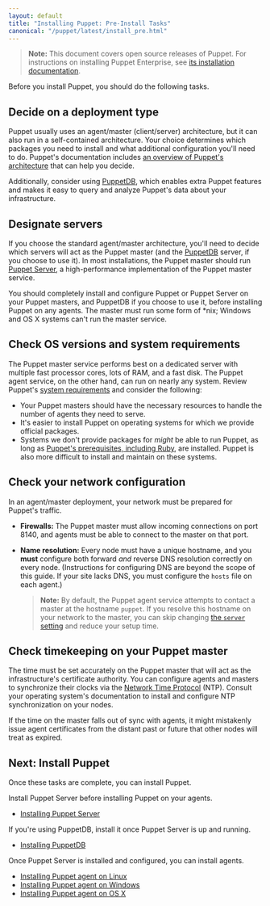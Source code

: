```yaml
---
layout: default
title: "Installing Puppet: Pre-Install Tasks"
canonical: "/puppet/latest/install_pre.html"
---
```


[peinstall]: {{pe}}/install_basic.html
[sysreqs]: ./system_requirements.html
[ruby]: ./system_requirements.html#requirements-and-prerequisites
[architecture]: ./architecture.html
[puppetdb]: {{puppetdb}}/
[server_setting]: ./configuration.html#server

> **Note:** This document covers open source releases of Puppet. For instructions on installing Puppet Enterprise, see [its installation documentation][peinstall].

Before you install Puppet, you should do the following tasks.

## Decide on a deployment type

Puppet usually uses an agent/master (client/server) architecture, but it can also run in a self-contained architecture. Your choice determines which packages you need to install and what additional configuration you'll need to do. Puppet's documentation includes [an overview of Puppet's architecture][architecture] that can help you decide.

Additionally, consider using [PuppetDB][], which enables extra Puppet features and makes it easy to query and analyze Puppet's data about your infrastructure.

## Designate servers

If you choose the standard agent/master architecture, you'll need to decide which servers will act as the Puppet master (and the [PuppetDB][] server, if you choose to use it). In most installations, the Puppet master should run [Puppet Server]({{puppetserver}}), a high-performance implementation of the Puppet master service.

You should completely install and configure Puppet or Puppet Server on your Puppet masters, and PuppetDB if you choose to use it, before installing Puppet on any agents. The master must run some form of \*nix; Windows and OS X systems can't run the master service.

## Check OS versions and system requirements

The Puppet master service performs best on a dedicated server with multiple fast processor cores, lots of RAM, and a fast disk. The Puppet agent service, on the other hand, can run on nearly any system. Review Puppet's [system requirements][sysreqs] and consider the following:

-   Your Puppet masters should have the necessary resources to handle the number of agents they need to serve.
-   It's easier to install Puppet on operating systems for which we provide official packages.
-   Systems we don't provide packages for _might_ be able to run Puppet, as long as [Puppet's prerequisites, including Ruby][ruby], are installed. Puppet is also more difficult to install and maintain on these systems.

## Check your network configuration

In an agent/master deployment, your network must be prepared for Puppet's traffic.

-   **Firewalls:** The Puppet master must allow incoming connections on port 8140, and agents must be able to connect to the master on that port.
-   **Name resolution:** Every node must have a unique hostname, and you **must** configure both forward _and_ reverse DNS resolution correctly on every node. (Instructions for configuring DNS are beyond the scope of this guide. If your site lacks DNS, you must configure the `hosts` file on each agent.)

    > **Note:** By default, the Puppet agent service attempts to contact a master at the hostname `puppet`. If you resolve this hostname on your network to the master, you can skip changing [the `server` setting][server_setting] and reduce your setup time.

## Check timekeeping on your Puppet master

The time must be set accurately on the Puppet master that will act as the infrastructure's certificate authority. You can configure agents and masters to synchronize their clocks via the [Network Time Protocol](http://www.ntp.org) (NTP). Consult your operating system's documentation to install and configure NTP synchronization on your nodes.

If the time on the master falls out of sync with agents, it might mistakenly issue agent certificates from the distant past or future that other nodes will treat as expired.

## Next: Install Puppet

Once these tasks are complete, you can install Puppet.

Install Puppet Server before installing Puppet on your agents.

-   [Installing Puppet Server]({{puppetserver}}/install_from_packages.html)

If you're using PuppetDB, install it once Puppet Server is up and running.

-   [Installing PuppetDB]({{puppetdb}}/install_via_module.html)

Once Puppet Server is installed and configured, you can install agents.

-   [Installing Puppet agent on Linux](./install_linux.html)
-   [Installing Puppet agent on Windows](./install_windows.html)
-   [Installing Puppet agent on OS X](./install_osx.html)
